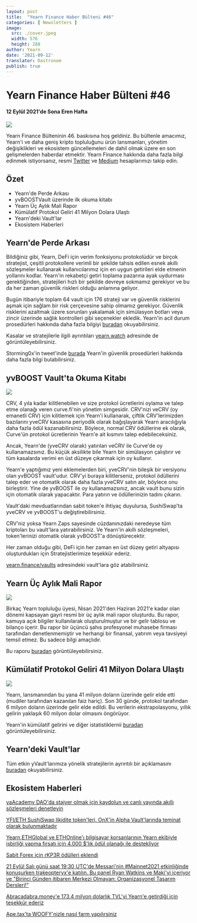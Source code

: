 ```yaml
---
layout: post
title:  "Yearn Finance Haber Bülteni #46"
categories: [ Newsletters ]
image:
  src: ./cover.jpeg
  width: 576
  height: 288
author: Yearn
date: '2021-09-12'
translator: Dastronom
publish: true
---
```


# Yearn Finance Haber Bülteni #46
#### 12 Eylül 2021'de Sona Eren Hafta

![](/_newsletters/Yearn-Finance-Newsletter-46/image1.jpg)

Yearn Finance Bülteninin 46. baskısına hoş geldiniz. Bu bültenle amacımız, Yearn'i ve daha geniş kripto topluluğunu ürün lansmanları, yönetim değişiklikleri ve ekosistem güncellemeleri de dahil olmak üzere en son gelişmelerden haberdar etmektir. Yearn Finance hakkında daha fazla bilgi edinmek istiyorsanız, resmi [Twitter](https://twitter.com/iearnfinance) ve [Medium](https://medium.com/iearn) hesaplarımızı takip edin.

## **Özet**

- Yearn'de Perde Arkası
- yvBOOSTVault üzerinde ilk okuma kitabı
- Yearn Üç Aylık Mali Rapor
- Kümülatif Protokol Geliri 41 Milyon Dolara Ulaştı
- Yearn'deki Vault'lar
- Ekosistem Haberleri


## **Yearn'de Perde Arkası**

Bildiğiniz gibi, Yearn, DeFi için verim fonksiyonu protokolüdür ve birçok stratejist, çeşitli protokollere verimli bir şekilde tahsis edilen esnek akıllı sözleşmeler kullanarak kullanıcılarımız için en uygun getirileri elde etmenin yollarını kodlar. Yearn'in rekabetçi getiri toplama pazarına ayak uydurması gerektiğinden, stratejileri hızlı bir şekilde devreye sokmamız gerekiyor ve bu da her zaman güvenlik riskleri olduğu anlamına geliyor.

Bugün itibariyle toplam 64 vault için 176 strateji var ve güvenlik risklerini aşmak için sağlam bir risk çerçevesine sahip olmamız gerekiyor. Güvenlik risklerini azaltmak üzere sorunları yakalamak için simülasyon botları veya zincir üzerinde sağlık kontrolleri gibi seçenekler ekledik. Yearn'in acil durum prosedürleri hakkında daha fazla bilgiyi [buradan](https://github.com/yearn/yearn-devdocs/blob/master/docs/developers/v2/EMERGENCY.md) okuyabilirsiniz.

Kasalar ve stratejilerle ilgili ayrıntıları [yearn.watch](https://yearn.watch/) adresinde de görüntüleyebilirsiniz.

Storming0x'in tweet'inde [burada](https://twitter.com/storming0x/status/1436851219864059906) Yearn'in güvenlik prosedürleri hakkında daha fazla bilgi bulabilirsiniz.

## **yvBOOST Vault'ta Okuma Kitabı**

![](/_newsletters/Yearn-Finance-Newsletter-46/image2.jpg)

CRV, 4 yıla kadar kilitlenebilen ve size protokol ücretlerini oylama ve talep etme olanağı veren curve.fi'nin yönetim simgesidir. CRV'nizi veCRV (oy emanetli CRV) için kilitlemek için Yearn'i kullanarak, çiftlik CRV'lerimizden bazılarını yveCRV kasasına periyodik olarak bağışlayarak Yearn aracılığıyla daha fazla ödül kazanabilirsiniz. Böylece, normal CRV ödüllerine ek olarak, Curve'ün protokol ücretlerinin Yearn'e ait kısmını talep edebileceksiniz.

Ancak, Yearn'de (yveCRV olarak) yatırılan veCRV ile Curve'de oy kullanamazsınız. Bu küçük aksilikte bile Yearn bir simülasyon çalıştırır ve tüm kasalarda verimi en üst düzeye çıkarmak için oy kullanır.

Yearn'e yaptığımız yeni eklemelerden biri, yveCRV'nin bileşik bir versiyonu olan yvBOOST vault'udur. CRV'yi buraya kilitlerseniz, protokol ödüllerini talep eder ve otomatik olarak daha fazla yveCRV satın alır, böylece onu birleştirir. Yine de yvBOOST ile oy kullanamazsınız, ancak vault bunu sizin için otomatik olarak yapacaktır. Para yatırın ve ödüllerinizin tadını çıkarın.

Vault'daki mevduatlarından sabit token'e ihtiyaç duyulursa, SushiSwap'ta yveCRV ve yvBOOST'u değiştirebilirsiniz.

CRV'niz yoksa Yearn Zaps sayesinde cüzdanınızdaki neredeyse tüm kriptoları bu vault'lara yatırabilirsiniz. Ve Yearn'in akıllı sözleşmeleri, token'lerinizi otomatik olarak yvBOOST'a dönüştürecektir.

Her zaman olduğu gibi, DeFi için her zaman en üst düzey getiri altyapısı oluşturdukları için Stratejistlerimize teşekkür ederiz.

[yearn.finance/vaults](https://yearn.finance/vaults) adresindeki vault'lara göz atabilirsiniz.

## **Yearn Üç Aylık Mali Rapor**

![](/_newsletters/Yearn-Finance-Newsletter-46/image3.jpg)

Birkaç Yearn topluluğu üyesi, Nisan 2021'den Haziran 2021'e kadar olan dönemi kapsayan gayri resmi bir üç aylık mali rapor oluşturdu. Bu rapor, kamuya açık bilgiler kullanılarak oluşturulmuştur ve bir gelir tablosu ve bilanço içerir. Bu rapor bir üçüncü şahıs profesyonel muhasebe firması tarafından denetlenmemiştir ve herhangi bir finansal, yatırım veya tavsiyeyi temsil etmez. Bu sadece bilgi amaçlıdır.

Bu raporu [buradan](https://github.com/yearn/yearn-pm/blob/master/financials/reports/2021Q2-yearn-quarnly-report.pdf) görüntüleyebilirsiniz.

## **Kümülatif Protokol Geliri 41 Milyon Dolara Ulaştı**

![](/_newsletters/Yearn-Finance-Newsletter-46/image4.jpg)

Yearn, lansmanından bu yana 41 milyon doların üzerinde gelir elde etti (mudiler tarafından kazanılan faiz hariç). Son 30 günde, protokol tarafından 6 milyon doların üzerinde gelir elde edildi. Bu verilerin ekstrapolasyonu, yıllık gelirin yaklaşık 60 milyon dolar olmasını öngörüyor.

Yearn'in kümülatif gelirini ve diğer istatistiklernii [buradan](https://www.yfistats.com/) görüntüleyebilirsiniz.

## **Yearn'deki Vault'lar**

Tüm etkin yVault'larımıza yönelik stratejilerin ayrıntılı bir açıklamasını [buradan](https://medium.com/yearn-state-of-the-vaults/the-vaults-at-yearn-9237905ffed3) okuyabilirsiniz.

## **Ekosistem Haberleri**

[yaAcademy DAO'da stajyer olmak için kaydolun ve canlı yayında akıllı sözleşmeleri denetleyin](https://twitter.com/yAcademyDAO/status/1435866622556659717)

[YFI/ETH SushiSwap likidite token'leri, OnX'in Alpha Vault'larında teminat olarak bulunmaktadır](https://twitter.com/OnXFinance/status/1435229990681972741)

[Yearn,ETHGlobal ve ETHOnline'ı  bilgisayar korsanlarının Yearn ekibiyle işbirliği yapma fırsatı için 4.000 $'lık ödül olanağı ile destekliyor ](https://twitter.com/iearnfinance/status/1436302183545196546)

[Sabit Forex için rKP3R ödülleri eklendi](https://twitter.com/thekeep3r/status/1437402914474037256)

[21 Eylül Salı günü saat 19:30 UTC'de Messari'nin #Mainnet2021 etkinliğinde konuşurken trakeopteryx'e katılın. Bu panel Ryan Watkins ve Maki'yi içeriyor ve "Birinci Günden itibaren Merkezi Olmayan: Organizasyonel Tasarım Dersleri!"](https://twitter.com/tracheopteryx/status/1436257062971977729)

[Abracadabra.money'e 173,4 milyon dolarlık TVL'yi Yearn'e getirdiği için teşekkür ederiz](https://twitter.com/danielesesta/status/1437372628054982663?s=20)

[Ape.tax'ta WOOFY'nizle nasıl farm yapılırsiniz](https://twitter.com/ape_tax/status/1436908119817211913?s=20)
